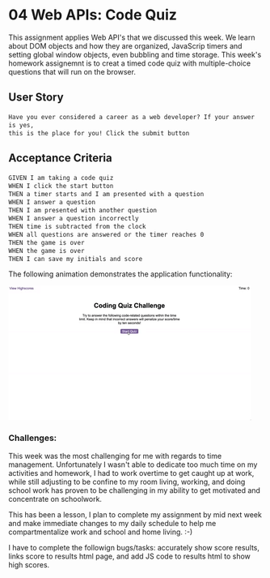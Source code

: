 # 04 Web APIs: Code Quiz

This assignment applies Web API's that we discussed this week. We learn about DOM objects and how they are organized, JavaScrip timers and setting global window objects, even bubbling and time storage.   This week's homework assignemnt is to creat a timed code quiz with multiple-choice questions that will run on the browser. 

## User Story

```
Have you ever considered a career as a web developer? If your answer is yes, 
this is the place for you! Click the submit button 
```

## Acceptance Criteria

```
GIVEN I am taking a code quiz
WHEN I click the start button
THEN a timer starts and I am presented with a question
WHEN I answer a question
THEN I am presented with another question
WHEN I answer a question incorrectly
THEN time is subtracted from the clock
WHEN all questions are answered or the timer reaches 0
THEN the game is over
WHEN the game is over
THEN I can save my initials and score
```

The following animation demonstrates the application functionality:

![code quiz](./Assets/04-web-apis-homework-demo.gif)

### Challenges:  

This week was the most challenging for me with regards to time management.  Unfortunately I wasn't able to dedicate too much time on my activities and homework, I had to work overtime to get caught up at work, while still adjusting to be confine to my room living, working, and doing school work has proven to be challenging in my ability to get motivated and concentrate on schoolwork. 

This has been a lesson, I plan to complete my assignment by mid next week and make immediate changes to my daily schedule to help me compartmentalize work and school and home living. :-)

I have to complete the followign bugs/tasks: accurately show score results, links score to results html page, and add JS code to results html to show high scores.  

